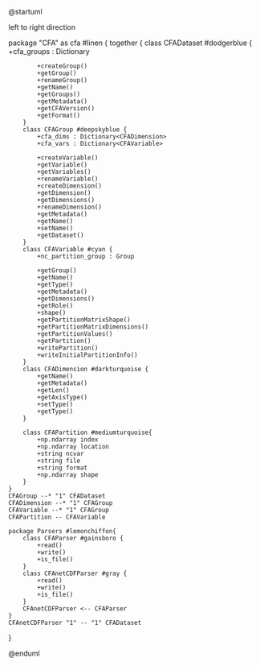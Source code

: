 @startuml

left to right direction

package "CFA" as cfa #linen {
    together {
        class CFADataset #dodgerblue {
            +cfa_groups : Dictionary<CFAGroups>

            +createGroup()
            +getGroup()
            +renameGroup()
            +getName()
            +getGroups()
            +getMetadata()
            +getCFAVersion()
            +getFormat()
        }
        class CFAGroup #deepskyblue {
            +cfa_dims : Dictionary<CFADimension>
            +cfa_vars : Dictionary<CFAVariable>

            +createVariable()
            +getVariable()
            +getVariables()
            +renameVariable()
            +createDimension()
            +getDimension()
            +getDimensions()
            +renameDimension()
            +getMetadata()
            +getName()
            +setName()
            +getDataset()
        }
        class CFAVariable #cyan {
            +nc_partition_group : Group

            +getGroup()
            +getName()
            +getType()
            +getMetadata()
            +getDimensions()
            +getRole()
            +shape()
            +getPartitionMatrixShape()
            +getPartitionMatrixDimensions()
            +getPartitionValues()
            +getPartition()
            +writePartition()
            +writeInitialPartitionInfo()
        }
        class CFADimension #darkturquoise {
            +getName()
            +getMetadata()
            +getLen()
            +getAxisType()
            +setType()
            +getType()
        }

        class CFAPartition #mediumturquoise{
            +np.ndarray index
            +np.ndarray location
            +string ncvar
            +string file
            +string format
            +np.ndarray shape
        }
    }
    CFAGroup --* "1" CFADataset
    CFADimension --* "1" CFAGroup
    CFAVariable --* "1" CFAGroup
    CFAPartition -- CFAVariable

    package Parsers #lemonchiffon{
        class CFAParser #gainsboro {
            +read()
            +write()
            +is_file()
        }
        class CFAnetCDFParser #gray {
            +read()
            +write()
            +is_file()
        }
        CFAnetCDFParser <-- CFAParser
    }
    CFAnetCDFParser "1" -- "1" CFADataset
}

@enduml
